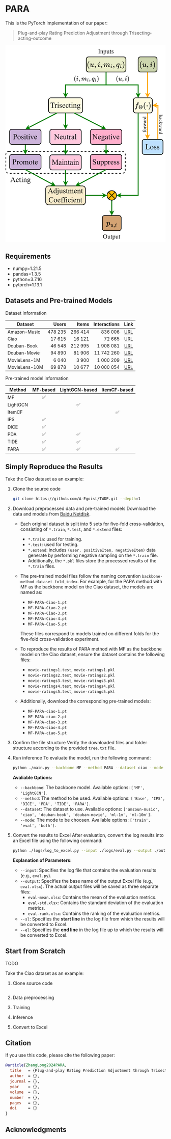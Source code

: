 # PARA

This is the PyTorch implementation of our paper:

>   Plug-and-play Rating Prediction Adjustment through Trisecting-acting-outcome

![The Workflow of PARA](img/PARA-workflow.svg)

## Requirements

*   numpy=1.21.5
*   pandas=1.3.5
*   python=3.7.16
*   pytorch=1.13.1

## Datasets and Pre-trained Models

Dataset information

| Dataset       |   Users |   Items | Interactions |                             Link                             |
| ------------- | ------: | ------: | -----------: | :----------------------------------------------------------: |
| Amazon-Music  | 478 235 | 266 414 |      836 006 | [URL](http://snap.stanford.edu/data/amazon/productGraph/categoryFiles/ratings_Digital_Music.csv) |
| Ciao          |  17 615 |  16 121 |       72 665 |   [URL](https://guoguibing.github.io/librec/datasets.html)   |
| Douban-Book   |  46 548 | 212 995 |    1 908 081 | [URL](https://github.com/DeepGraphLearning/RecommenderSystems/blob/master/socialRec/README.md#douban-data) |
| Douban-Movie  |  94 890 |  81 906 |   11 742 260 | [URL](https://github.com/DeepGraphLearning/RecommenderSystems/blob/master/socialRec/README.md#douban-data) |
| MovieLens-1M  |   6 040 |   3 900 |    1 000 209 |     [URL](https://grouplens.org/datasets/movielens/1m/)      |
| MovieLens-10M |  69 878 |  10 677 |   10 000 054 |     [URL](https://grouplens.org/datasets/movielens/10m/)     |

Pre-trained model information

| Method   | MF-based | LightGCN-based | ItemCF-based |
| -------- | :------: | :------------: | :----------: |
| MF       |    ✅     |                |              |
| LightGCN |          |       ✅        |              |
| ItemCF   |          |                |      ✅       |
| IPS      |    ✅     |                |              |
| DICE     |    ✅     |                |              |
| PDA      |    ✅     |       ✅        |              |
| TIDE     |    ✅     |       ✅        |              |
| PARA     |    ✅     |       ✅        |      ✅       |



## Simply Reproduce the Results

Take the Ciao dataset as an example:

1.   Clone the source code
     ```bash
     git clone https://github.com/A-Egoist/TWDP.git --depth=1
     ```

2.   Download preprocessed data and pre-trained models
     Download the data and models from [Baidu Netdisk](https://pan.baidu.com/s/1ZxzcKKBCefl39vp7YKMUng?pwd=8yud).

     -   Each original dataset is split into 5 sets for five-fold cross-validation, consisting of `*.train`, `*.test`, and `*.extend` files:
         -   `*.train`: used for training.
         -   `*.test`: used for testing.
         -   `*.extend`: includes `(user, positiveItem, negativeItem)` data generate by performing negative sampling on the `*.train` file.
         -   Additionally, the `*.pkl` files store the processed results of the `*.train` files.
         
     -   The pre-trained model files follow the naming convention `backbone-method-dataset-fold_index`. For example, for the PARA method with MF as the backbone model on the Ciao dataset, the models are named as:
         -   `MF-PARA-Ciao-1.pt`
         -   `MF-PARA-Ciao-2.pt`
         -   `MF-PARA-Ciao-3.pt`
         -   `MF-PARA-Ciao-4.pt`
         -   `MF-PARA-Ciao-5.pt`
         
         These files correspond to models trained on different folds for the five-fold cross-validation experiment.
         
     -   To reproduce the results of PARA method with MF as the backbone model on the Ciao dataset, ensure the dataset contains the following files:
         
         -   `movie-ratings1.test`, `movie-ratings1.pkl`
         -   `movie-ratings2.test`, `movie-ratings2.pkl`
         -   `movie-ratings3.test`, `movie-ratings3.pkl`
         -   `movie-ratings4.test`, `movie-ratings4.pkl`
         -   `movie-ratings5.test`, `movie-ratings5.pkl`
         
     -   Additionally, download the corresponding pre-trained models:
         
         -   `MF-PARA-ciao-1.pt`
         -   `MF-PARA-ciao-2.pt`
         -   `MF-PARA-ciao-3.pt`
         -   `MF-PARA-ciao-4.pt`
         -   `MF-PARA-ciao-5.pt`
         
     
3.   Confirm the file structure
     Verify the downloaded files and folder structure according to the provided `tree.txt` file.

4.   Run inference
     To evaluate the model, run the following command:

     ```bash
     python ./main.py --backbone MF --method PARA --dataset ciao --mode eval
     ```

     **Avaliable Options:**

     *   `--backbone`: The backbone model. Available options: `['MF', 'LightGCN']`.
     *   `--method`: The method to be used. Available options: `['Base', 'IPS', 'DICE', 'PDA', 'TIDE', 'PARA']`.
     *   `--dataset`: The dataset to use. Available options: `['amzoun-music', 'ciao', 'douban-book', 'douban-movie', 'ml-1m', 'ml-10m']`.
     *   `--mode`: The mode to be choosen. Available options: `['train', 'eval', 'both']`.
     
5.   Convert the results to Excel
     After evaluation, convert the log results into an Excel file using the following command:
     
     ```bash
     python ./logs/log_to_excel.py --input ./logs/eval.py --output ./output/eval.xlsx --sl 1 --el 2000
     ```
     
     **Explanation of Parameters:**
     
     *   `--input`: Specifies the log file that contains the evaluation results (e.g., `eval.py`).
     *   `--output`: Specifies the base name of the output Excel file (e.g., `eval.xlsx`). The actual output files will be saved as three separate files:
         *   `eval-mean.xlsx`: Contains the mean of the evaluation metrics.
         *   `eval-std.xlsx`: Contains the standard deviation of the evaluation metrics.
         *   `eval-rank.xlsx`: Contains the ranking of the evaluation metrics.
     *   `--sl`: Specifies the **start line** in the log file from which the results will be converted to Excel.
     *   `--el`: Specifies the **end line** in the log file up to which the results will be converted to Excel.

## Start from Scratch

TODO

Take the Ciao dataset as an example:

1.   Clone source code
     ```bash
     ```

2.   Data preprocessing

3.   Training

4.   Inference

5.   Convert to Excel

## Citation

If you use this code, please cite the following paper:

```bibtex
@article{ZhangLong2024PARA,
  title   = {Plug-and-play Rating Prediction Adjustment through Trisecting-acting-outcome},
  author  = {},
  journal = {},
  year    = {},
  volume  = {},
  number  = {},
  pages   = {},
  doi     = {}
}
```

## Acknowledgments

